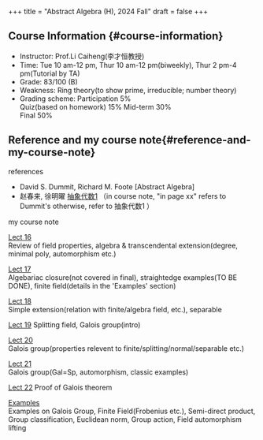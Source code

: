 +++
title = "Abstract Algebra (H), 2024 Fall"
draft = false
+++

## Course Information {#course-information}

-   Instructor: Prof.Li Caiheng(李才恒教授)
-   Time: Tue 10 am-12 pm, Thur 10 am-12 pm(biweekly), Thur 2 pm-4 pm(Tutorial by TA) 
-   Grade: 83/100 (B)
-   Weakness: Ring theory(to show prime, irreducible; number theory) 
-   Grading scheme:  Participation            5%                  
                     Quiz(based on homework)  15% 
                     Mid-term                 30%         
                     Final                    50%         



## Reference and my course note{#reference-and-my-course-note}

references
 
-   David S. Dummit, Richard M. Foote [Abstract Algebra]
-   赵春来, 徐明曜 [抽象代数1](./抽象代数1.pdf)
（in course note, "in page xx" refers to Dummit's otherwise, refer to 抽象代数1 ）

my course note

[Lect 16](./L16.pdf)   
Review of field properties, algebra & transcendental extension(degree, minimal poly, automorphism etc.)

[Lect 17](./L17.pdf)   
Algebariac closure(not covered in final), straightedge examples(TO BE DONE), finite field(details in the 'Examples' section)

[Lect 18](./L18.pdf)   
Simple extension(relation with finite/algebra field, etc.), separable

[Lect 19](./L19.pdf) 
Splitting field, Galois group(intro)

[Lect 20](./L20.pdf)   
Galois group(properties relevent to finite/splitting/normal/separable etc.)

[Lect 21](./L21.pdf)   
Galois group(Gal=Sp, automorphism, classic examples)

[Lect 22](./L22.pdf) 
Proof of Galois theorem  

[Examples](./examples.pdf)  
Examples on Galois Group, Finite Field(Frobenius etc.), Semi-direct product, Group classification, Euclidean norm, Group action, Field automorphism lifting
                                                         
